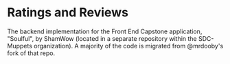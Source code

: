 # Ratings and Reviews

The backend implementation for the Front End Capstone application, "Soulful", by ShamWow (located in a separate repository within the SDC-Muppets organization). A majority of the code is migrated from @mrdooby's fork of that repo.
